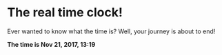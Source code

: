 # The real time clock!

Ever wanted to know what the time is? Well, your journey is about to end!

**The time is Nov 21, 2017, 13:19**
